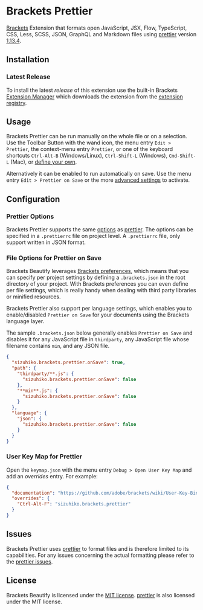 

# Brackets Prettier

[Brackets][brackets] Extension that formats open JavaScript, JSX, Flow, TypeScript, CSS, Less, SCSS, JSON, GraphQL and Markdown files using [prettier][prettier] version [1.13.4][prettier version].

## Installation

### Latest Release

To install the latest _release_ of this extension use the built-in Brackets [Extension Manager][brackets extension manager] which downloads the extension from the [extension registry][brackets extension registry].

## Usage

Brackets Prettier can be run manually on the whole file or on a selection.
Use the Toolbar Button with the wand icon, the menu entry `Edit > Prettier`, the context-menu entry `Prettier`, or one of the keyboard shortcuts `Ctrl-Alt-B` (Windows/Linux), `Ctrl-Shift-L` (Windows), `Cmd-Shift-L` (Mac), or [define your own][prettier user key map].

Alternatively it can be enabled to run automatically on save.
Use the menu entry `Edit > Prettier on Save` or the more [advanced settings][prettier prettier on save] to activate.

## Configuration

### Prettier Options

Brackets Prettier supports the same [options][prettier options] as [prettier][prettier].
The options can be specified in a `.prettierrc` file on project level.
A `.prettierrc` file, only support written in JSON format.

### File Options for Prettier on Save

Brackets Beautify leverages [Brackets preferences][brackets preferences], which means that you can specify per project settings by defining a `.brackets.json` in the root directory of your project. With Brackets preferences you can even define per file settings, which is really handy when dealing with third party libraries or minified resources.

Brackets Prettier also support per language settings, which enables you to enable/disabled `Prettier on Save` for your documents using the Brackets language layer.

The sample `.brackets.json` below generally enables `Prettier on Save` and disables it for any JavaScript file in `thirdparty`, any JavaScript file whose filename contains `min`, and any JSON file.

```json
{
  "sizuhiko.brackets.prettier.onSave": true,
  "path": {
    "thirdparty/**.js": {
      "sizuhiko.brackets.prettier.onSave": false
    },
    "**min**.js": {
      "sizuhiko.brackets.prettier.onSave": false
    }
  },
  "language": {
    "json": {
      "sizuhiko.brackets.prettier.onSave": false
    }
  }
}
```

### User Key Map for Prettier

Open the `keymap.json` with the menu entry `Debug > Open User Key Map` and add an _overrides_ entry.
For example:

```json
{
  "documentation": "https://github.com/adobe/brackets/wiki/User-Key-Bindings",
  "overrides": {
    "Ctrl-Alt-F": "sizuhiko.brackets.prettier"
  }
}
```

## Issues

Brackets Prettier uses [prettier][prettier] to format files and is therefore limited to its capabilities.
For any issues concerning the actual formatting please refer to the [prettier issues][prettier issues].

## License

Brackets Beautify is licensed under the [MIT license][mit]. [prettier][prettier] is also licensed under the MIT license.

[brackets]: http://brackets.io
[brackets extension manager]: https://github.com/adobe/brackets/wiki/Brackets-Extensions
[brackets extension registry]: https://registry.brackets.io
[brackets preferences]: https://github.com/adobe/brackets/wiki/How-to-Use-Brackets#preferences
[brackets npm registry]: https://github.com/zaggino/brackets-npm-registry
[prettier user key map]: https://github.com/sizuhiko/brackets-prettier#user-key-map-for-prettier
[prettier prettier on save]: https://github.com/sizuhiko/brackets-prettier#file-options-for-prettier-on-save
[prettier latest release]: https://github.com/sizuhiko/brackets-prettier/releases/latest
[prettier]: https://github.com/prettier/prettier
[prettier version]: https://github.com/prettier/prettier/blob/master/CHANGELOG.md#1134
[prettier issues]: https://github.com/prettier/prettier/issues
[prettier options]: https://prettier.io/docs/en/configuration.html
[mit]: http://opensource.org/licenses/MIT
